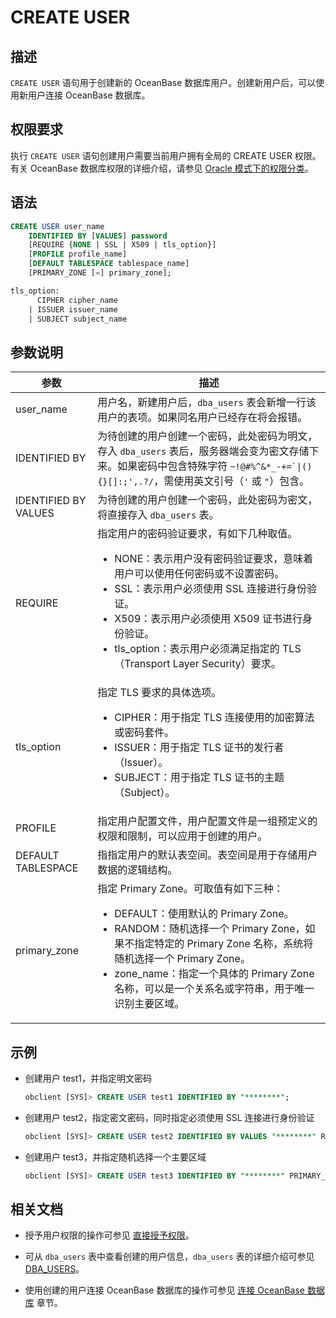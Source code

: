 # CREATE USER

## 描述

`CREATE USER` 语句用于创建新的 OceanBase 数据库用户。创建新用户后，可以使用新用户连接 OceanBase 数据库。

## 权限要求

执行 `CREATE USER` 语句创建用户需要当前用户拥有全局的 CREATE USER 权限。有关 OceanBase 数据库权限的详细介绍，请参见 [Oracle 模式下的权限分类](../../../../../../600.manage/500.security-and-permissions/300.access-control/200.user-and-permission/300.permission-of-oracle-mode/000.permission-classification-of-oracle-mode.md)。

## 语法

```sql
CREATE USER user_name 
    IDENTIFIED BY [VALUES] password 
    [REQUIRE {NONE | SSL | X509 | tls_option}] 
    [PROFILE profile_name] 
    [DEFAULT TABLESPACE tablespace_name] 
    [PRIMARY_ZONE [=] primary_zone];

tls_option:
      CIPHER cipher_name
    | ISSUER issuer_name
    | SUBJECT subject_name
```

## 参数说明

| 参数   | 描述     |
|-------|-----------|
| user_name | 用户名，新建用户后，`dba_users` 表会新增一行该用户的表项。如果同名用户已经存在将会报错。 |
| IDENTIFIED BY | 为待创建的用户创建一个密码，此处密码为明文，存入 `dba_users` 表后，服务器端会变为密文存储下来。如果密码中包含特殊字符 <code>~!@#%^&*_-+=`\|(){}[]:;',.?/</code>，需使用英文引号（<code>'</code> 或 <code>"</code>）包含。 |
| IDENTIFIED BY VALUES | 为待创建的用户创建一个密码，此处密码为密文，将直接存入 `dba_users` 表。 |
| REQUIRE | 指定用户的密码验证要求，有如下几种取值。<ul><li>NONE：表示用户没有密码验证要求，意味着用户可以使用任何密码或不设置密码。</li><li>SSL：表示用户必须使用 SSL 连接进行身份验证。</li><li>X509：表示用户必须使用 X509 证书进行身份验证。</li><li>tls_option：表示用户必须满足指定的 TLS（Transport Layer Security）要求。</li></ul> |
| tls_option | 指定 TLS 要求的具体选项。<ul><li>CIPHER：用于指定 TLS 连接使用的加密算法或密码套件。</li><li>ISSUER：用于指定 TLS 证书的发行者（Issuer）。</li><li>SUBJECT：用于指定 TLS 证书的主题（Subject）。</li></ul> |
| PROFILE | 指定用户配置文件，用户配置文件是一组预定义的权限和限制，可以应用于创建的用户。 |
| DEFAULT TABLESPACE | 指指定用户的默认表空间。表空间是用于存储用户数据的逻辑结构。 |
| primary_zone | 指定 Primary Zone。可取值有如下三种：<ul><li>DEFAULT：使用默认的 Primary Zone。</li><li>RANDOM：随机选择一个 Primary Zone，如果不指定特定的 Primary Zone 名称，系统将随机选择一个 Primary Zone。</li><li>zone_name：指定一个具体的 Primary Zone 名称，可以是一个关系名或字符串，用于唯一识别主要区域。</li></ul> |

## 示例

* 创建用户 test1，并指定明文密码
  
  ```sql
  obclient [SYS]> CREATE USER test1 IDENTIFIED BY "********";
  ```

* 创建用户 test2，指定密文密码，同时指定必须使用 SSL 连接进行身份验证
  
  ```sql
  obclient [SYS]> CREATE USER test2 IDENTIFIED BY VALUES "********" REQUIRE SSL;
  ```

* 创建用户 test3，并指定随机选择一个主要区域
  
  ```sql
  obclient [SYS]> CREATE USER test3 IDENTIFIED BY "********" PRIMARY_ZONE=RANDOM;
  ```

## 相关文档

* 授予用户权限的操作可参见 [直接授予权限](../.../../../../../../../600.manage/500.security-and-permissions/300.access-control/200.user-and-permission/300.permission-of-oracle-mode/200.authority-of-oracle-mode.md)。

* 可从 `dba_users` 表中查看创建的用户信息，`dba_users` 表的详细介绍可参见 [DBA_USERS](../../../../../700.system-views/500.system-view-of-oracle-mode/200.dictionary-view-of-oracle-mode/11800.dba_users-of-oracle-mode.md)。

* 使用创建的用户连接 OceanBase 数据库的操作可参见 [连接 OceanBase 数据库](../../../../../../300.develop/200.application-development-of-oracle-mode/100.connect-to-oceanbase-database-of-oracle-mode/100.connection-methods-overview-of-oracle-mode.md) 章节。
